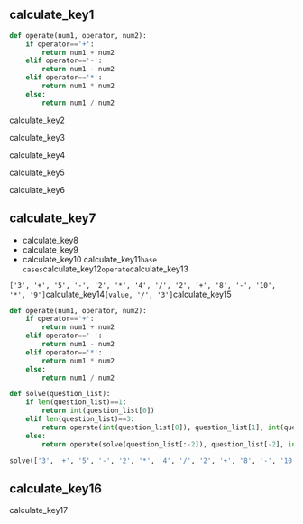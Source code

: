 ## calculate_key1
```python
def operate(num1, operator, num2):
    if operator=='+':
        return num1 + num2
    elif operator=='-':
        return num1 - num2
    elif operator=='*':
        return num1 * num2
    else:
        return num1 / num2
```
calculate_key2

calculate_key3

calculate_key4

calculate_key5

calculate_key6

## calculate_key7
- calculate_key8
- calculate_key9
- calculate_key10
calculate_key11`base cases`calculate_key12`operate`calculate_key13

`['3', '+', '5', '-', '2', '*', '4', '/', '2', '+', '8', '-', '10', '*', '9']`calculate_key14`[value, '/', '3']`calculate_key15

```python
def operate(num1, operator, num2):
    if operator=='+':
        return num1 + num2
    elif operator=='-':
        return num1 - num2
    elif operator=='*':
        return num1 * num2
    else:
        return num1 / num2

def solve(question_list):
    if len(question_list)==1:
        return int(question_list[0])
    elif len(question_list)==3:
        return operate(int(question_list[0]), question_list[1], int(question_list[2]))
    else:
        return operate(solve(question_list[:-2]), question_list[-2], int(question_list[-1])) 

solve(['3', '+', '5', '-', '2', '*', '4', '/', '2', '+', '8', '-', '10', '*', '9', '/', '3'])
```
## calculate_key16
calculate_key17